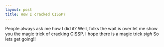 ```yaml
---
layout: post
title: How I cracked CISSP?
---
```



People always ask me how I did it? Well, folks the wait is over let me show you the magic trick of cracking CISSP. I hope there is a magic trick <i>sigh</i> So lets get going!!


